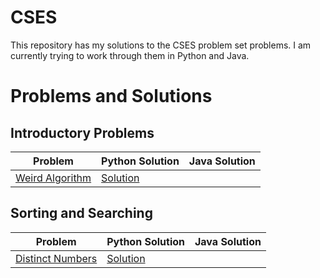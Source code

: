 # CSES 

This repository has my solutions to the CSES problem set problems. I am currently trying to work through them in Python and Java.

# Problems and Solutions

## Introductory Problems
| Problem                                                     | Python Solution                                                                   | Java Solution                                                                    |
|-------------------------------------------------------------|-----------------------------------------------------------------------------------|---------------------------------------------------------------------------------|
| [Weird Algorithm](https://cses.fi/problemset/task/1068/)     | [Solution](https://github.com/Nathan-Kimm/CSES/blob/master/Introductory-Problems/WeirdAlgorithm/solution.py) |    

## Sorting and Searching
| Problem                                                     | Python Solution                                                                   | Java Solution                                                                    |
|-------------------------------------------------------------|-----------------------------------------------------------------------------------|---------------------------------------------------------------------------------|
| [Distinct Numbers](https://cses.fi/problemset/task/1621)     | [Solution](https://github.com/Nathan-Kimm/CSES/blob/master/Sorting-and-Searching/DistinctNumbers/solution.py) |                                                                                  |